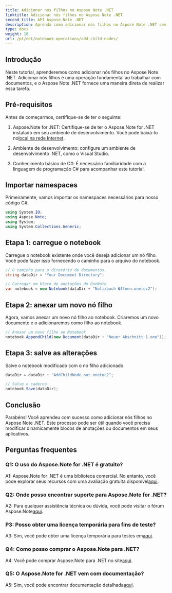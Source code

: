 ```yaml
---
title: Adicionar nós filhos no Aspose Note .NET
linktitle: Adicionar nós filhos no Aspose Note .NET
second_title: API Aspose.Note .NET
description: Aprenda como adicionar nós filhos no Aspose Note .NET sem esforço com este tutorial abrangente. Aumente suas habilidades de manipulação de documentos agora.
type: docs
weight: 10
url: /pt/net/notebook-operations/add-child-nodes/
---
```

## Introdução

Neste tutorial, aprenderemos como adicionar nós filhos no Aspose Note .NET. Adicionar nós filhos é uma operação fundamental ao trabalhar com documentos, e o Aspose Note .NET fornece uma maneira direta de realizar essa tarefa.

## Pré-requisitos

Antes de começarmos, certifique-se de ter o seguinte:

1.  Aspose.Note for .NET: Certifique-se de ter o Aspose.Note for .NET instalado em seu ambiente de desenvolvimento. Você pode baixá-lo no[local na rede Internet](https://releases.aspose.com/note/net/).

2. Ambiente de desenvolvimento: configure um ambiente de desenvolvimento .NET, como o Visual Studio.

3. Conhecimento básico de C#: É necessário familiaridade com a linguagem de programação C# para acompanhar este tutorial.

## Importar namespaces

Primeiramente, vamos importar os namespaces necessários para nosso código C#:

```csharp
using System.IO;
using Aspose.Note;
using System;
using System.Collections.Generic;
```

## Etapa 1: carregue o notebook

Carregue o notebook existente onde você deseja adicionar um nó filho. Você pode fazer isso fornecendo o caminho para o arquivo do notebook.

```csharp
// O caminho para o diretório de documentos.
string dataDir = "Your Document Directory";

// Carregar um bloco de anotações do OneNote
var notebook = new Notebook(dataDir + "Notizbuch �ffnen.onetoc2");
```

## Etapa 2: anexar um novo nó filho

Agora, vamos anexar um novo nó filho ao notebook. Criaremos um novo documento e o adicionaremos como filho ao notebook.

```csharp
// Anexar um novo filho ao Notebook
notebook.AppendChild(new Document(dataDir + "Neuer Abschnitt 1.one"));
```

## Etapa 3: salve as alterações

Salve o notebook modificado com o nó filho adicionado.

```csharp
dataDir = dataDir + "AddChildNode_out.onetoc2";

// Salve o caderno
notebook.Save(dataDir);
```

## Conclusão

Parabéns! Você aprendeu com sucesso como adicionar nós filhos no Aspose Note .NET. Este processo pode ser útil quando você precisa modificar dinamicamente blocos de anotações ou documentos em seus aplicativos.

## Perguntas frequentes

### Q1: O uso do Aspose.Note for .NET é gratuito?

 A1: Aspose.Note for .NET é uma biblioteca comercial. No entanto, você pode explorar seus recursos com uma avaliação gratuita disponível[aqui](https://releases.aspose.com/).

### Q2: Onde posso encontrar suporte para Aspose.Note for .NET?

 A2: Para qualquer assistência técnica ou dúvida, você pode visitar o fórum Aspose.Note[aqui](https://forum.aspose.com/c/note/28).

### P3: Posso obter uma licença temporária para fins de teste?

 A3: Sim, você pode obter uma licença temporária para testes em[aqui](https://purchase.aspose.com/temporary-license/).

### Q4: Como posso comprar o Aspose.Note para .NET?

 A4: Você pode comprar Aspose.Note para .NET no site[aqui](https://purchase.aspose.com/buy).

### Q5: O Aspose.Note for .NET vem com documentação?

 A5: Sim, você pode encontrar documentação detalhada[aqui](https://reference.aspose.com/note/net/).